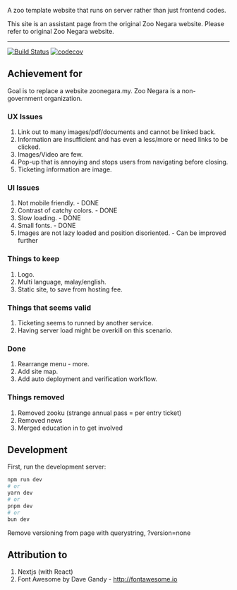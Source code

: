 A zoo template website that runs on server rather than just frontend codes.

This site is an assistant page from the original Zoo Negara website. Please refer to original Zoo Negara website.

---

[![Build Status][build-badge]][build]
[![codecov](https://codecov.io/gh/yoonghan/zoo/graph/badge.svg?token=0SGU5RSG0Q)](https://codecov.io/gh/yoonghan/zoo)

## Achievement for

Goal is to replace a website zoonegara.my. Zoo Negara is a non-government organization.

### UX Issues

1. Link out to many images/pdf/documents and cannot be linked back.
2. Information are insufficient and has even a less/more or need links to be clicked.
3. Images/Video are few.
4. Pop-up that is annoying and stops users from navigating before closing.
5. Ticketing information are image.

### UI Issues

1. Not mobile friendly. - DONE
2. Contrast of catchy colors. - DONE
3. Slow loading. - DONE
4. Small fonts. - DONE
5. Images are not lazy loaded and position disoriented. - Can be improved further

### Things to keep

1. Logo.
2. Multi language, malay/english.
3. Static site, to save from hosting fee.

### Things that seems valid

1. Ticketing seems to runned by another service.
2. Having server load might be overkill on this scenario.

### Done

1. Rearrange menu - more.
2. Add site map.
3. Add auto deployment and verification workflow.

### Things removed

1. Removed zooku (strange annual pass = per entry ticket)
2. Removed news
3. Merged education in to get involved

## Development

First, run the development server:

```bash
npm run dev
# or
yarn dev
# or
pnpm dev
# or
bun dev
```

Remove versioning from page with querystring, ?version=none

## Attribution to

1. Nextjs (with React)
2. Font Awesome by Dave Gandy - http://fontawesome.io

[build-badge]: https://img.shields.io/github/actions/workflow/status/yoonghan/zoo/master_merge.yml
[build]: https://github.com/yoonghan/zoo/actions?query=workflow
